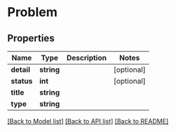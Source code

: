 # Problem

## Properties
Name | Type | Description | Notes
------------ | ------------- | ------------- | -------------
**detail** | **string** |  | [optional] 
**status** | **int** |  | [optional] 
**title** | **string** |  | 
**type** | **string** |  | 

[[Back to Model list]](../../README.md#documentation-for-models) [[Back to API list]](../../README.md#documentation-for-api-endpoints) [[Back to README]](../../README.md)

